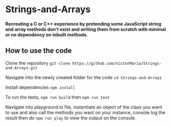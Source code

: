 # Strings-and-Arrays

#### Recreating a C or C++ experience by pretending some JavaScript string and array methods don't exist and writing them from scratch with minimal or no dependency on inbuilt methods.

## How to use the code
Clone the repository ```git clone https://github.com/VictorMaria/Strings-and-Arrays.git```

Navigate into the newly created folder for the code ```cd Strings-and-Arrays```

Install dependencies ```npm install```

To run the tests, ```npm run build``` then ```npm run test```

Navigate into playground.ts file, instantiate an object of the class you want to use and also call the methods you want on your instance,
console log the result then do ```npm run play``` to view the output on the console.
